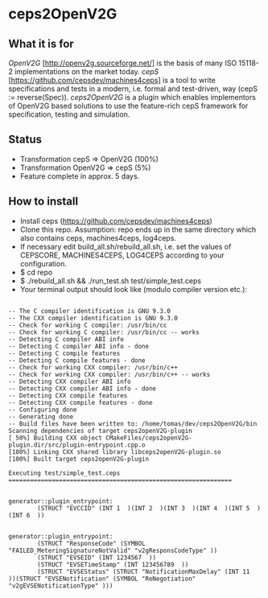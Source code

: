 # ceps2OpenV2G
## What it is for
*OpenV2G* [http://openv2g.sourceforge.net/] is the basis of many ISO 15118-2 implementations on the market today. *cepS* [https://github.com/cepsdev/machines4ceps] is a tool to write specifications and tests in a modern, i.e. formal and test-driven, way (cepS := reverse(Spec)). *ceps2OpenV2G* is a plugin which enables implementors of OpenV2G based solutions to use the feature-rich cepS framework for specification, testing and simulation.

## Status
- Transformation cepS => OpenV2G (100%)
- Transformation OpenV2G => cepS (5%)
- Feature complete in approx. 5 days.

## How to install
- Install ceps (https://github.com/cepsdev/machines4ceps)
- Clone this repo. Assumption: repo ends up in the same directory which also contains ceps, machines4ceps, log4ceps.
- If necessary edit build_all.sh/rebuild_all.sh, i.e. set the values of CEPSCORE, MACHINES4CEPS, LOG4CEPS according to your configuration.
- $ cd repo
- $ ./rebuild_all.sh && ./run_test.sh test/simple_test.ceps
- Your terminal output should look like (modulo compiler version etc.):

```

-- The C compiler identification is GNU 9.3.0
-- The CXX compiler identification is GNU 9.3.0
-- Check for working C compiler: /usr/bin/cc
-- Check for working C compiler: /usr/bin/cc -- works
-- Detecting C compiler ABI info
-- Detecting C compiler ABI info - done
-- Detecting C compile features
-- Detecting C compile features - done
-- Check for working CXX compiler: /usr/bin/c++
-- Check for working CXX compiler: /usr/bin/c++ -- works
-- Detecting CXX compiler ABI info
-- Detecting CXX compiler ABI info - done
-- Detecting CXX compile features
-- Detecting CXX compile features - done
-- Configuring done
-- Generating done
-- Build files have been written to: /home/tomas/dev/ceps2OpenV2G/bin
Scanning dependencies of target ceps2openV2G-plugin
[ 50%] Building CXX object CMakeFiles/ceps2openV2G-plugin.dir/src/plugin-entrypoint.cpp.o
[100%] Linking CXX shared library libceps2openV2G-plugin.so
[100%] Built target ceps2openV2G-plugin

Executing test/simple_test.ceps
==============================================================


generator::plugin_entrypoint:
        (STRUCT "EVCCID" (INT 1  )(INT 2  )(INT 3  )(INT 4  )(INT 5  )(INT 6  ))


generator::plugin_entrypoint:
        (STRUCT "ResponseCode" (SYMBOL "FAILED_MeteringSignatureNotValid" "v2gResponsCodeType" ))
        (STRUCT "EVSEID" (INT 1234567  ))
        (STRUCT "EVSETimeStamp" (INT 123456789  ))
        (STRUCT "EVSEStatus" (STRUCT "NotificationMaxDelay" (INT 11  ))(STRUCT "EVSENotification" (SYMBOL "ReNegotiation" "v2gEVSENotificationType" )))


```
